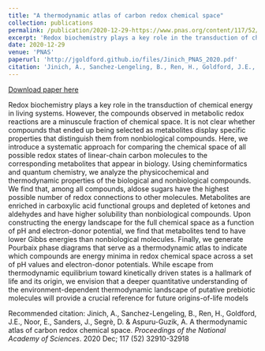 ```yaml
---
title: "A thermodynamic atlas of carbon redox chemical space"
collection: publications
permalink: /publication/2020-12-29-https://www.pnas.org/content/117/52/32910
excerpt: 'Redox biochemistry plays a key role in the transduction of chemical energy in living systems. However, the compounds observed in metabolic redox reactions are a minuscule fraction of chemical space. It is not clear whether compounds that ended up being selected as metabolites display specific properties that distinguish them from nonbiological compounds. Here, we introduce a systematic approach for comparing the chemical space of all possible redox states of linear-chain carbon molecules to the corresponding metabolites that appear in biology. Using cheminformatics and quantum chemistry, we analyze the physicochemical and thermodynamic properties of the biological and nonbiological compounds. We find that, among all compounds, aldose sugars have the highest possible number of redox connections to other molecules. Metabolites are enriched in carboxylic acid functional groups and depleted of ketones and aldehydes and have higher solubility than nonbiological compounds. Upon constructing the energy landscape for the full chemical space as a function of pH and electron-donor potential, we find that metabolites tend to have lower Gibbs energies than nonbiological molecules. Finally, we generate Pourbaix phase diagrams that serve as a thermodynamic atlas to indicate which compounds are energy minima in redox chemical space across a set of pH values and electron-donor potentials. While escape from thermodynamic equilibrium toward kinetically driven states is a hallmark of life and its origin, we envision that a deeper quantitative understanding of the environment-dependent thermodynamic landscape of putative prebiotic molecules will provide a crucial reference for future origins-of-life models'
date: 2020-12-29
venue: 'PNAS'
paperurl: 'http://jgoldford.github.io/files/Jinich_PNAS_2020.pdf'
citation: 'Jinich, A., Sanchez-Lengeling, B., Ren, H., Goldford, J.E., Noor, E., Sanders, J., Segrè, D. &amp; Aspuru-Guzik, A. A thermodynamic atlas of carbon redox chemical space. <i>Proceedings of the National Academy of Sciences</i>. 2020 Dec; 117 (52) 32910-32918'
---
```


<a href='http://jgoldford.github.io/files/Jinich_PNAS_2020.pdf'>Download paper here</a>

Redox biochemistry plays a key role in the transduction of chemical energy in living systems. However, the compounds observed in metabolic redox reactions are a minuscule fraction of chemical space. It is not clear whether compounds that ended up being selected as metabolites display specific properties that distinguish them from nonbiological compounds. Here, we introduce a systematic approach for comparing the chemical space of all possible redox states of linear-chain carbon molecules to the corresponding metabolites that appear in biology. Using cheminformatics and quantum chemistry, we analyze the physicochemical and thermodynamic properties of the biological and nonbiological compounds. We find that, among all compounds, aldose sugars have the highest possible number of redox connections to other molecules. Metabolites are enriched in carboxylic acid functional groups and depleted of ketones and aldehydes and have higher solubility than nonbiological compounds. Upon constructing the energy landscape for the full chemical space as a function of pH and electron-donor potential, we find that metabolites tend to have lower Gibbs energies than nonbiological molecules. Finally, we generate Pourbaix phase diagrams that serve as a thermodynamic atlas to indicate which compounds are energy minima in redox chemical space across a set of pH values and electron-donor potentials. While escape from thermodynamic equilibrium toward kinetically driven states is a hallmark of life and its origin, we envision that a deeper quantitative understanding of the environment-dependent thermodynamic landscape of putative prebiotic molecules will provide a crucial reference for future origins-of-life models

Recommended citation: Jinich, A., Sanchez-Lengeling, B., Ren, H., Goldford, J.E., Noor, E., Sanders, J., Segrè, D. & Aspuru-Guzik, A. A thermodynamic atlas of carbon redox chemical space. <i>Proceedings of the National Academy of Sciences</i>. 2020 Dec; 117 (52) 32910-32918